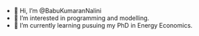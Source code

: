 - 👋 Hi, I’m @BabuKumaranNalini
- 👀 I’m interested in programming and modelling.
- 🌱 I’m currently learning pusuing my PhD in Energy Economics.

<!---
BabuKumaranNalini/BabuKumaranNalini is a ✨ special ✨ repository because its `README.md` (this file) appears on your GitHub profile.
You can click the Preview link to take a look at your changes.
--->
